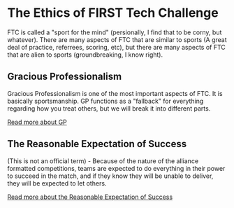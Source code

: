# The Ethics of FIRST Tech Challenge

FTC is called a "sport for the mind" (persionally, I find that to be corny, but whatever). There are many aspects of FTC that are similar to sports (A great deal of practice, referrees, scoring, etc), but there are many aspects of FTC that are alien to sports (groundbreaking, I know right).

## Gracious Professionalism

Gracious Professionalism is one of the most important aspects of FTC. It is basically sportsmanship. GP functions as a "fallback" for everything regarding how you treat others, but we will break it into different parts.

[Read more about GP](gracious-professionalism)

## The Reasonable Expectation of Success

(This is not an official term) - Because of the nature of the alliance formatted competitions, teams are expected to do everything in their power to succeed in the match, and if they know they will be unable to deliver, they will be expected to let others.

[Read more about the Reasonable Expectation of Success](reasonable-expectation-of-success)

